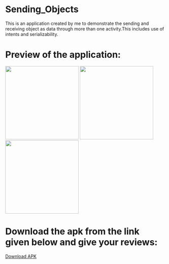 # Sending_Objects
This is an application created by me to demonstrate the sending and receiving object as data through more than one activity.This includes use of intents and serializability.
# Preview of the application:

<img width="231" alt="" src="https://user-images.githubusercontent.com/66621092/116807812-de4a2080-ab52-11eb-99cb-eed9d0295698.jpeg">
<img width="231" alt="" src="https://user-images.githubusercontent.com/66621092/116807813-df7b4d80-ab52-11eb-9b90-44c613c9bbfd.jpeg">
<img width="231" alt="" src="https://user-images.githubusercontent.com/66621092/116807814-e013e400-ab52-11eb-8602-5d41669b5bf1.jpeg">

# Download the apk from the link given below and give your reviews:
[Download APK](https://github.com/sarthak5620/Sending_Objects/blob/master/app-debug%20(8).apk)
